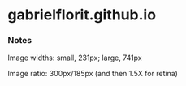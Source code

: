 # gabrielflorit.github.io

### Notes

Image widths: small, 231px; large, 741px

Image ratio: 300px/185px (and then 1.5X for retina)
